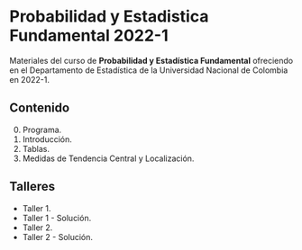 # Probabilidad y Estadistica Fundamental 2022-1

Materiales del curso de **Probabilidad y Estadística Fundamental** ofreciendo en el Departamento de Estadística de la Universidad Nacional de Colombia en 2022-1.

## Contenido

0. Programa.
1. Introducción.
2. Tablas.
3. Medidas de Tendencia Central y Localización.

## Talleres

- Taller 1.
- Taller 1 - Solución.
- Taller 2.
- Taller 2 - Solución.
